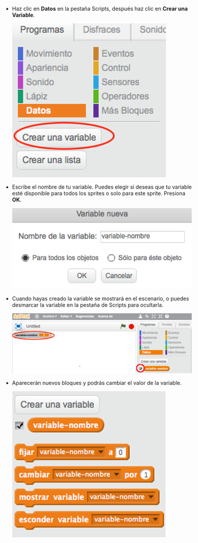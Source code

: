 + Haz clic en **Datos** en la pestaña Scripts, después haz clic en **Crear una Variable**.
    
    ![Data Blocks](images/data-blocks.png)

+ Escribe el nombre de tu variable. Puedes elegir si deseas que tu variable esté disponible para todos los sprites o solo para este sprite. Presiona **OK**.
    
    ![Create variable](images/create-variable.png)

+ Cuando hayas creado la variable se mostrará en el escenario, o puedes desmarcar la variable en la pestaña de Scripts para ocultarla.
    
    ![Variable blocks](images/variable-show.png)

+ Aparecerán nuevos bloques y podrás cambiar el valor de la variable.
    
    ![Variable blocks](images/variable-blocks.png)